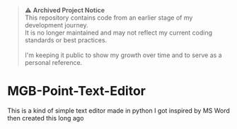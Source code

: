 > ⚠️ **Archived Project Notice**<br>
> This repository contains code from an earlier stage of my development journey.<br>
> It is no longer maintained and may not reflect my current coding standards or best practices.<br>
><br>
> I'm keeping it public to show my growth over time and to serve as a personal reference.

# MGB-Point-Text-Editor
This is a kind of simple text editor made in python I got inspired by MS Word then created this long ago
